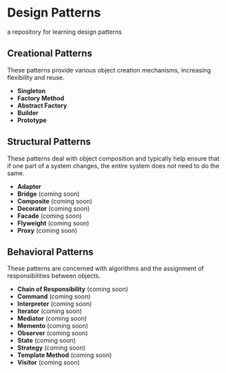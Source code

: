 # Design Patterns
a repository for learning design patterns 

## Creational Patterns
These patterns provide various object creation mechanisms, increasing flexibility and reuse.
- **Singleton**
- **Factory Method**
- **Abstract Factory** 
- **Builder**
- **Prototype**

## Structural Patterns
These patterns deal with object composition and typically help ensure that if one part of a system changes, the entire system does not need to do the same.
- **Adapter**
- **Bridge** (coming soon)
- **Composite** (coming soon)
- **Decorator** (coming soon)
- **Facade** (coming soon)
- **Flyweight** (coming soon)
- **Proxy** (coming soon)

## Behavioral Patterns
These patterns are concerned with algorithms and the assignment of responsibilities between objects.
- **Chain of Responsibility** (coming soon)
- **Command** (coming soon)
- **Interpreter** (coming soon)
- **Iterator** (coming soon)
- **Mediator** (coming soon)
- **Memento** (coming soon)
- **Observer** (coming soon)
- **State** (coming soon)
- **Strategy** (coming soon)
- **Template Method** (coming soon)
- **Visitor** (coming soon)
